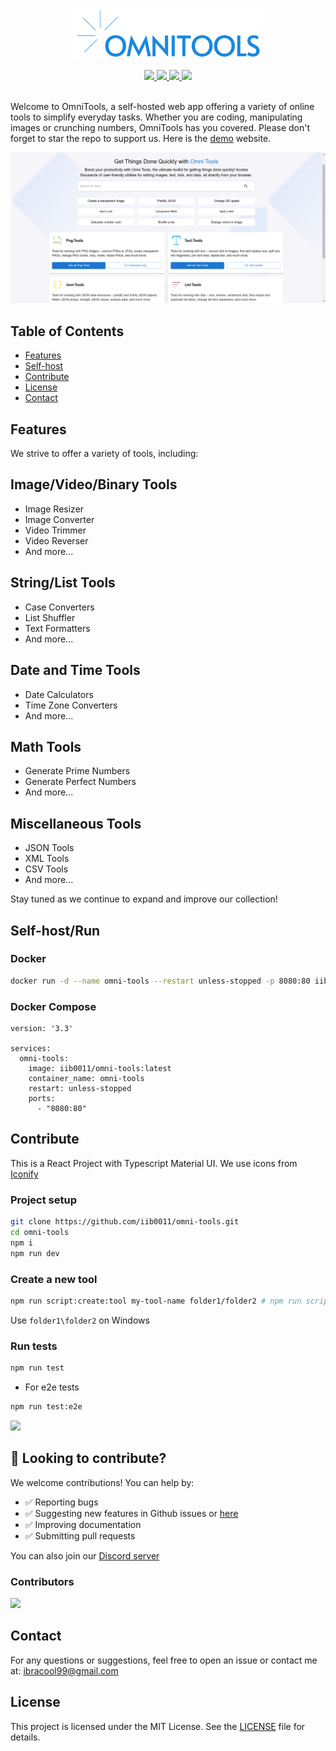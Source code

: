 <p align="center">
        <img src="src/assets/logo.png" width="300" />
        <br /><br />
        <a href="https://github.com/iib0011/omni-tools/releases">
          <img src="https://img.shields.io/badge/version-0.1.0-blue?style=for-the-badge" />
        </a>
        <a href="https://hub.docker.com/r/iib0011/omni-tools">
          <img src="https://img.shields.io/docker/pulls/iib0011/omni-tools?style=for-the-badge&logo=docker" />
        </a>
        <a href="https://github.com/iib0011">
          <img src="https://img.shields.io/github/stars/iib0011/omni-tools?style=for-the-badge&logo=github" />
        </a>
        <a href="https://github.com/iib0011/omni-tools/blob/main/LICENSE">
          <img src="https://img.shields.io/github/license/iib0011/omni-tools?style=for-the-badge" />
        </a>
     <!--
        <a href="https://discord.gg/SDbbn3hT4b">
          <img src="https://img.shields.io/discord/1342971141823664179?label=Discord&style=for-the-badge" />
        </a>
     -->
        <br /><br />
</p>

Welcome to OmniTools, a self-hosted web app offering a variety of online tools to simplify everyday tasks.
Whether you are coding, manipulating images or crunching numbers, OmniTools has you covered. Please don't forget to
star the repo to support us.
Here is the [demo](https://omnitools.netlify.app/) website.

![img.png](img.png)

## Table of Contents

- [Features](#features)
- [Self-host](#self-hostrun)
- [Contribute](#contribute)
- [License](#license)
- [Contact](#contact)

## Features

We strive to offer a variety of tools, including:

## **Image/Video/Binary Tools**

- Image Resizer
- Image Converter
- Video Trimmer
- Video Reverser
- And more...

## **String/List Tools**

- Case Converters
- List Shuffler
- Text Formatters
- And more...

## **Date and Time Tools**

- Date Calculators
- Time Zone Converters
- And more...

## **Math Tools**

- Generate Prime Numbers
- Generate Perfect Numbers
- And more...

## **Miscellaneous Tools**

- JSON Tools
- XML Tools
- CSV Tools
- And more...

Stay tuned as we continue to expand and improve our collection!

## Self-host/Run

### Docker

```bash
docker run -d --name omni-tools --restart unless-stopped -p 8080:80 iib0011/omni-tools:latest
```

### Docker Compose

```
version: '3.3'

services:
  omni-tools:
    image: iib0011/omni-tools:latest
    container_name: omni-tools
    restart: unless-stopped
    ports:
      - "8080:80"

```

## Contribute

This is a React Project with Typescript Material UI. We use icons from [Iconify](https://icon-sets.iconify.design)

### Project setup

```bash
git clone https://github.com/iib0011/omni-tools.git
cd omni-tools
npm i
npm run dev
```

### Create a new tool

```bash
npm run script:create:tool my-tool-name folder1/folder2 # npm run script:create:tool compress image/png
```

Use `folder1\folder2` on Windows

### Run tests

```bash
npm run test
```

- For e2e tests

```bash
npm run test:e2e
```

<img src="https://api.star-history.com/svg?repos=iib0011/omni-tools&type=Date"/>

## 🤝 Looking to contribute?

We welcome contributions! You can help by:

- ✅ Reporting bugs
- ✅ Suggesting new features in Github issues or [here](https://tally.so/r/nrkkx2)
- ✅ Improving documentation
- ✅ Submitting pull requests

You can also join our [Discord server](https://discord.gg/SDbbn3hT4b)

### Contributors

<a href="https://github.com/iib0011/omni-tools/graphs/contributors">
  <img src="https://contrib.rocks/image?repo=iib0011/omni-tools" />
</a>

## Contact

For any questions or suggestions, feel free to open an issue or contact me at:
[ibracool99@gmail.com](mailto:ibracool99@gmail.com)

## License

This project is licensed under the MIT License. See the [LICENSE](LICENSE) file for details.
